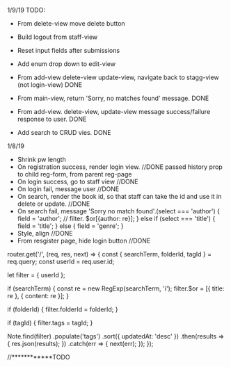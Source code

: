 1/9/19 TODO:

* From delete-view move delete button
* Build logout from staff-view
* Reset input fields after submissions
* Add enum drop down to edit-view

* From add-view delete-view update-view, navigate back to stagg-view (not login-view) DONE
* From main-view, return 'Sorry, no matches found' message. DONE
* From add-view. delete-view, update-view message success/failure response to user. DONE

* Add search to CRUD vies. DONE


1/8/19
* Shrink pw length
* On registration success, render login view. //DONE passed history prop to child reg-form, from parent reg-page 
* On login success, go to staff view //DONE
* On login fail, message user  //DONE
* On search, render the book id, so that staff can take the id and use it in delete or update. //DONE
* On search fail, message 'Sorry no match found'.(select === 'author') {
      field = 'author';
      // filter. $or[{author: re}];
    } else if (select === 'title') {
      field = 'title';
    } else {
      field = 'genre';
    } 
* Style, align //DONE
* From resgister page, hide login button //DONE






router.get('/', (req, res, next) => {
  const { searchTerm, folderId, tagId } = req.query;
  const userId = req.user.id;

  let filter = { userId };

  if (searchTerm) {
    const re = new RegExp(searchTerm, 'i');
    filter.$or = [{ title: re }, { content: re }];
  }

  if (folderId) {
    filter.folderId = folderId;
  }

  if (tagId) {
    filter.tags = tagId;
  }

  Note.find(filter)
    .populate('tags')
    .sort({ updatedAt: 'desc' })
    .then(results => {
      res.json(results);
    })
    .catch(err => {
      next(err);
    });
});


//************TODO

  